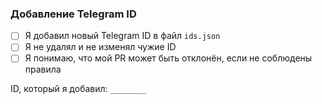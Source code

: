 ### Добавление Telegram ID

- [ ] Я добавил новый Telegram ID в файл `ids.json`
- [ ] Я не удалял и не изменял чужие ID
- [ ] Я понимаю, что мой PR может быть отклонён, если не соблюдены правила

ID, который я добавил: `________`